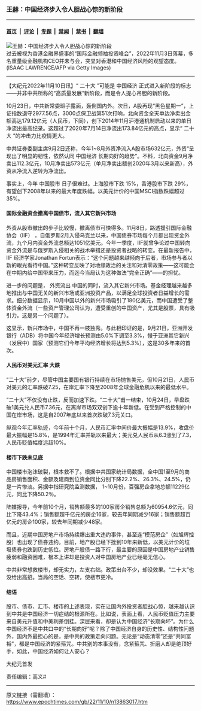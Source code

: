 ### 王赫：中国经济步入令人胆战心惊的新阶段

---

#### [首页](../../../..?n13863017) &nbsp;|&nbsp; [评论](../../../../../epoch-comment?n13863017) &nbsp;|&nbsp; [专题](../../../../../epoch-special?n13863017) &nbsp;|&nbsp; [禁闻](../../../../../epoch-news?n13863017) &nbsp;|&nbsp; [禁书](../../../../../books?n13863017) &nbsp;|&nbsp; [翻墙](https://github.com/gfw-breaker/nogfw/blob/master/README.md?n13863017)


<div><img alt="王赫：中国经济步入令人胆战心惊的新阶段" class="attachment-djy_600_400 size-djy_600_400 wp-post-image" src="https://i.epochtimes.com/assets/uploads/2022/11/id13858826-GettyImages-1243244417-1-600x400.jpg"/>
<div class="caption">
 过去被视为香港金融界盛事的“国际金融领袖投资峰会”，2022年11月3日落幕，多名重量级金融机构CEO并未与会，突显对香港和中国经济风险的观望态度。 (ISAAC LAWRENCE/AFP via Getty Images)
</div></div><hr/><div class="post_content" id="artbody" itemprop="articleBody">
 <!-- article content begin -->
 <p>
  【大纪元2022年11月10日讯】“
  <ok href="https://www.epochtimes.com/gb/tag/%E4%BA%8C%E5%8D%81%E5%A4%A7.html">
   二十大
  </ok>
  ”可能是
  <ok href="https://www.epochtimes.com/gb/tag/%E4%B8%AD%E5%9B%BD%E7%BB%8F%E6%B5%8E.html">
   中国经济
  </ok>
  正式进入新阶段的标志——并非中共所称的“高质量发展”新阶段，而是令人提心吊胆的新阶段。
 </p>
 <p>
  10月23日，中共新常委班子露面，轰倒国内外。次日，A股再现“黑色星期一”，上证指数退守2977.56点，3000点保卫战第51次打响，北向资金全天单边净卖出金额高达179.12亿元（人民币，下同），创下2014年11月沪港通机制启动以来的单日净流出最高纪录。这超过了2020年7月14日净流出173.84亿元的高点，显示“
  <ok href="https://www.epochtimes.com/gb/tag/%E4%BA%8C%E5%8D%81%E5%A4%A7.html">
   二十大
  </ok>
  ”的冲击力比疫情更大。
 </p>
 <p>
  中共证券委副主席9月2日还称，今年1~8月外资净流入A股市场632亿元，外资“呈现出了明显的韧性，依然认同
  <ok href="https://www.epochtimes.com/gb/tag/%E4%B8%AD%E5%9B%BD%E7%BB%8F%E6%B5%8E.html">
   中国经济
  </ok>
  长期向好的趋势”。不料，北向资金9月净卖出112.3亿元，10月净卖出573亿元（单月净卖出额创2020年3月以来新高），外资从净流入逆转为净流出。
 </p>
 <p>
  事实上，今年
  <ok href="https://www.epochtimes.com/gb/tag/%E4%B8%AD%E5%9B%BD%E8%82%A1%E5%B8%82.html">
   中国股市
  </ok>
  日子很难过。上海股市下跌 15%，香港股市下跌 29%，有望创下2008年以来的最大年度跌幅。以美元计价的中国MSCI指数跌幅超过35%。
 </p>
 <h4>
  国际金融资金撤离中国债市，流入其它新兴市场
 </h4>
 <p>
  外资从股市撤出的步子比较慢，撤离债市可快得多。11月8日，路透援引国际金融协会（IIF） ，自俄罗斯2月入侵乌克兰以来，中国债券市场每个月都出现资金外流，九个月内资金外流总额达1051亿美元。今年一季度，IIF就曾争论过中国转向资金外流是与俄罗斯入侵相关的战术举措还是投资者战略的转变。在最新报告中，IIF 经济学家Jonathan Fortun表示：“这个问题越来越倾向于后者，市场参与者以新的眼光看待中国。”这种转变反映了对地缘政治的关注和对清零政策——这可能会在中期内给中国带来压力，而迄今当局认为这种做法“完全正确”——的担忧。
 </p>
 <p>
  进一步的问题是，
  <ok href="https://www.epochtimes.com/gb/tag/%E5%A4%96%E8%B5%84%E6%B5%81%E5%87%BA.html">
   外资流出
  </ok>
  中国的同时，流入其它新兴市场。基金经理越来越多地推出与中国无关的新兴市场或亚洲投资产品，以满足全球投资者日益增长的需求。细分数据显示，10月中国以外的新兴市场吸引了180亿美元，而中国遭受了整体资金外流（一些资产管理公司认为，遭受重创的中国资产，尤其是股票，具有吸引力。这是另一个问题了）。
 </p>
 <p>
  这显示，新兴市场中，中国不再一枝独秀。与此相印证的是，9月21日，亚洲开发银行（ADB）将中国今年经济增长预测由5.0%下调至3.3%，慢于亚洲其它新兴（发展中）国家（预测它们今年平均经济增长将达到5.3%），这是30多年来的首次。
 </p>
 <h4>
  <ok href="https://www.epochtimes.com/gb/tag/%E4%BA%BA%E6%B0%91%E5%B8%81%E5%AF%B9%E7%BE%8E%E5%85%83%E6%B1%87%E7%8E%87.html">
   人民币对美元汇率
  </ok>
  大跌
 </h4>
 <p>
  “二十大”前夕，尽管中国主要国有银行持续在市场抛售美元，但10月21日，人民币对美元的汇率跌破7.25，在岸汇率下降至2008年全球金融危机以来的最低水平。
 </p>
 <p>
  “二十大”不仅没有止跌，反而加速下跌。“二十大”甫一结束，10月24日，早盘跌破1美元兑人民币7.36元，在离岸市场双双创下逾十年新低。在受到严格控制的中国在岸市场，这是自2007年底以来首次跌破7.3元关口。
 </p>
 <p>
  纵观今年汇率轨迹，今年前十个月，人民币汇率中间价最大振幅是13.9%，收盘价最大振幅是15.8%，是1994年汇率并轨以来最大；美元兑人民币从6.3涨到了7.3，人民币贬值幅度远超10%。
 </p>
 <h4>
  楼市下跌未见底
 </h4>
 <p>
  中国楼市泡沫破裂，根本救不了。根据中共国家统计局数据，全中国1至9月的商品房销售面积、金额及建商到位资金同比分别下降22.2%、26.3%、24.5%，仍是一片惨淡。另据中指研究院监测数据， 1~10月份，百强房企拿地总额11229亿元，同比下降50.2％。
 </p>
 <p>
  陆媒报导，今年前10个月，销售额最多的100家房企销售总额为60954.6亿元，同比下降43.4%；销售额超千亿元的房企16家，较去年同期减少16家；销售额超百亿元的房企100家，较去年同期减少48家。
 </p>
 <p>
  而且，近期中国房地产市场持续爆出重大违约事件，甚至连“模范房企”（如旭辉控股）也出现了债券违约。目前，地产股已经下挫到10年来新低，以美元计价的垃圾债券也跌到历史低位。房地产股债一路下行，最主要的原因是中国房地产业销售疲弱和融资困难，根本上讲却是投资人对中国房地产业已经毫无信心。
 </p>
 <p>
  中共非常想救楼市，却无实力，左支右绌。政策出台不少，却没效果。“二十大”也没给出高招。当局的空话、空转，使楼市更冷。
 </p>
 <h4>
  结语
 </h4>
 <p>
  股市、债市、汇市、楼市的上述表现，实在让国内外投资者胆战心惊，越来越认识到中共是中国经济一切症结的根源所在。比如说，表面上看，人民币贬值压力主要来自美元升值和中美利差倒挂。深层来看，却是认为中国经济“长期向坏”。为什么中国经济不是中共口中的“长期向好”呢？除了中国经济自身的历史性、结构性问题外，国内外最担心的是，是中共的政策走向问题。无论是“动态清零”还是“共同富裕”，都是中国经济的紧箍咒。中共别的本事没有，念紧箍咒、折磨人却是绝顶好手，如此，中国经济如何让人安心？
 </p>
 <p>
  大纪元首发
 </p>
 <p>
  责任编辑：高义#
 </p>
 <!-- article content end -->
 <div id="below_article_ad">
 </div>
</div>


---

原文链接（需翻墙）：https://www.epochtimes.com/gb/22/11/10/n13863017.htm